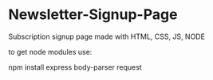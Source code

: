 # Newsletter-Signup-Page
Subscription signup page made with HTML, CSS, JS, NODE

to get node modules use:

npm install express body-parser request
